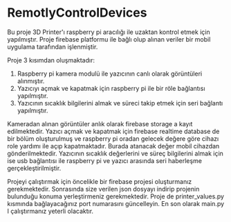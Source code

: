 # RemotlyControlDevices

Bu proje 3D Printer'ı raspberry pi aracılığı ile uzaktan kontrol etmek için yapılmıştır.
Proje firebase platformu ile bağlı olup alınan veriler bir mobil uygulama tarafından işlenmiştir. 

Proje 3 kısımdan oluşmaktadır:
  1. Raspberry pi kamera modulü ile yazıcının canlı olarak görüntüleri alınmıştır.
  2. Yazıcıyı açmak ve kapatmak için raspberry pi ile bir röle bağlantısı yapılmıştır.
  3. Yazıcının sıcaklık bilgilerini almak ve süreci takip etmek için seri bağlantı yapılmıştır.

Kameradan alınan görüntüler anlık olarak firebase storage a kayıt edilmektedir. 
Yazıcı açmak ve kapatmak için firebase realtime database de bir bölüm oluşturulmuş ve raspberry pi oradan gelecek değere göre cihazı role yardımı ile açıp kapatmaktadır. Burada atanacak değer mobil cihazdan gönderilmektedir. Yazıcının sıcaklık değerlerini ve süreç bilgilerini almak için ise usb bağlantısı ile raspberry pi ve yazıcı arasında seri haberleşme gerçekleştirilmiştir. 

Projeyi çalıştırmak için öncelikle bir firebase projesi oluşturmanız gerekmektedir. Sonrasında size verilen json dosyayı indirip projenin bulunduğu konuma yerleştirmeniz gerekmektedir. 
Proje de printer_values.py kısmında bağlayacağınız port numarasını güncelleyin.
En son olarak main.py I çalıştırmanız yeterli olacaktır.
  
